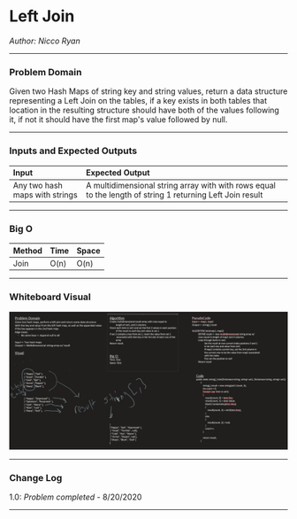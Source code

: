 # Left Join
*Author: Nicco Ryan*

---

### Problem Domain
Given two Hash Maps of string key and string values, return a data structure representing a Left Join on the tables, if a key exists in both tables that location in the resulting structure should have both of the values following it, if not it should have the first map's value followed by null.

---

### Inputs and Expected Outputs

| Input | Expected Output |
| :----------- | :----------- |
| Any two hash maps with strings | A multidimensional string array with with rows equal to the length of string 1 returning Left Join result |


---

### Big O


| Method | Time | Space |
| :----------- | :----------- | :----------- |
| Join | O(n) | O(n) |



---


### Whiteboard Visual
![Left Join Whiteboard](../../../assets/LeftJoinWB.png)


---

### Change Log
1.0: *Problem completed* - 8/20/2020

---
